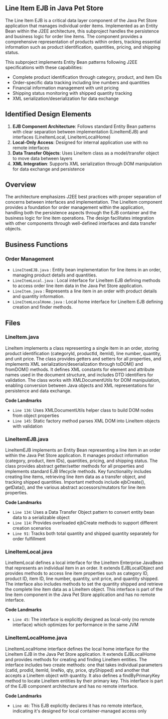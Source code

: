 ## Line Item EJB in Java Pet Store

The Line Item EJB is a critical data layer component of the Java Pet Store application that manages individual order items. Implemented as an Entity Bean within the J2EE architecture, this subproject handles the persistence and business logic for order line items. The component provides a comprehensive representation of products within orders, tracking essential information such as product identification, quantities, pricing, and shipping status.

This subproject implements Entity Bean patterns following J2EE specifications with these capabilities:

- Complete product identification through category, product, and item IDs
- Order-specific data tracking including line numbers and quantities
- Financial information management with unit pricing
- Shipping status monitoring with shipped quantity tracking
- XML serialization/deserialization for data exchange

## Identified Design Elements

1. **EJB Component Architecture**: Follows standard Entity Bean patterns with clear separation between implementation (LineItemEJB) and interfaces (LineItemLocal, LineItemLocalHome)
2. **Local-Only Access**: Designed for internal application use with no remote interfaces
3. **Data Transfer Objects**: Uses LineItem class as a model/transfer object to move data between layers
4. **XML Integration**: Supports XML serialization through DOM manipulation for data exchange and persistence

## Overview
The architecture emphasizes J2EE best practices with proper separation of concerns between interfaces and implementation. The LineItem component provides a foundation for order management within the application, handling both the persistence aspects through the EJB container and the business logic for line item operations. The design facilitates integration with other components through well-defined interfaces and data transfer objects.

## Business Functions

### Order Management
- `LineItemEJB.java` : Entity bean implementation for line items in an order, managing product details and quantities.
- `LineItemLocal.java` : Local interface for LineItem EJB defining methods to access order line item data in the Java Pet Store application.
- `LineItem.java` : Represents a line item in an order with product details and quantity information.
- `LineItemLocalHome.java` : Local home interface for LineItem EJB defining creation and finder methods.

## Files
### LineItem.java

LineItem implements a class representing a single item in an order, storing product identification (categoryId, productId, itemId), line number, quantity, and unit price. The class provides getters and setters for all properties, and implements XML serialization/deserialization through toDOM() and fromDOM() methods. It defines XML constants for element and attribute names used in the document structure, and includes DTD identifiers for validation. The class works with XMLDocumentUtils for DOM manipulation, enabling conversion between Java objects and XML representations for persistence and data exchange.

 **Code Landmarks**
- `Line 136`: Uses XMLDocumentUtils helper class to build DOM nodes from object properties
- `Line 145`: Static factory method parses XML DOM into LineItem objects with validation
### LineItemEJB.java

LineItemEJB implements an Entity Bean representing a line item in an order within the Java Pet Store application. It manages product information (category, product, item IDs), quantities, pricing, and shipping status. The class provides abstract getter/setter methods for all properties and implements standard EJB lifecycle methods. Key functionality includes creating line items, retrieving line item data as a transfer object, and tracking shipped quantities. Important methods include ejbCreate(), getData(), and the various abstract accessors/mutators for line item properties.

 **Code Landmarks**
- `Line 134`: Uses a Data Transfer Object pattern to convert entity bean data to a serializable object
- `Line 114`: Provides overloaded ejbCreate methods to support different creation scenarios
- `Line 91`: Tracks both total quantity and shipped quantity separately for order fulfillment
### LineItemLocal.java

LineItemLocal defines a local interface for the LineItem Enterprise JavaBean that represents an individual item in an order. It extends EJBLocalObject and provides methods to access line item properties such as category ID, product ID, item ID, line number, quantity, unit price, and quantity shipped. The interface also includes methods to set the quantity shipped and retrieve the complete line item data as a LineItem object. This interface is part of the line item component in the Java Pet Store application and has no remote interface.

 **Code Landmarks**
- `Line 45`: The interface is explicitly designed as local-only (no remote interface) which optimizes for performance in the same JVM
### LineItemLocalHome.java

LineItemLocalHome interface defines the local home interface for the LineItem EJB in the Java Pet Store application. It extends EJBLocalHome and provides methods for creating and finding LineItem entities. The interface includes two create methods: one that takes individual parameters (catId, prodId, itemId, lineNo, qty, price, qtyShipped) and another that accepts a LineItem object with quantity. It also defines a findByPrimaryKey method to locate LineItem entities by their primary key. This interface is part of the EJB component architecture and has no remote interface.

 **Code Landmarks**
- `Line 46`: This EJB explicitly declares it has no remote interface, indicating it's designed for local container-managed access only

[Generated by the Sage AI expert workbench: 2025-03-29 21:37:00  https://sage-tech.ai/workbench]: #